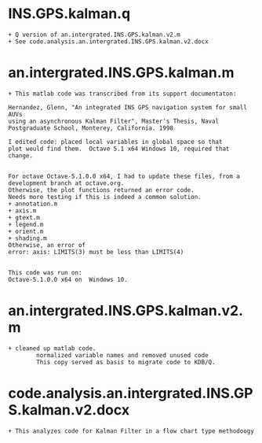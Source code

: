 # INS.GPS.kalman.q
    + Q version of an.intergrated.INS.GPS.kalman.v2.m
	+ See code.analysis.an.intergrated.INS.GPS.kalman.v2.docx

# an.intergrated.INS.GPS.kalman.m

    + This matlab code was transcribed from its support documentaton: 
	
	Hernandez, Glenn, "An integrated INS GPS navigation system for small AUVs
	using an asynchronous Kalman Filter", Master's Thesis, Naval
	Postgraduate School, Monterey, California. 1998
	
	I edited code: placed local variables in global space so that
	plot would find them.  Octave 5.1 x64 Windows 10, required that change.

	
	For octave Octave-5.1.0.0 x64, I had to update these files, from a development branch at octave.org.
	Otherwise, the plot functions returned an error code. 
	Needs more testing if this is indeed a common solution.
	+ annotation.m 
	+ axis.m 
	+ gtext.m 
	+ legend.m 
	+ orient.m 
	+ shading.m
	Otherwise, an error of 
	error: axis: LIMITS(3) must be less than LIMITS(4)
	
	
	This code was run on: 
	Octave-5.1.0.0 x64 on  Windows 10.

# an.intergrated.INS.GPS.kalman.v2.m

    + cleaned up matlab code. 
			normalized variable names and removed unused code
			This copy served as basis to migrate code to KDB/Q.
			
#  code.analysis.an.intergrated.INS.GPS.kalman.v2.docx

	+ This analyzes code for Kalman Filter in a flow chart type methodoogy
	
